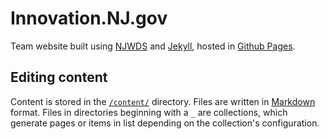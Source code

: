 # Innovation.NJ.gov

Team website built using [NJWDS](https://github.com/newjersey/njwds) and [Jekyll](https://jekyllrb.com/), hosted in [Github Pages](https://pages.github.com/).

## Editing content

Content is stored in the [`/content/`](https://github.com/newjersey/innovation.nj.gov/tree/main/content) directory. Files are written in [Markdown](https://www.markdownguide.org/basic-syntax/) format. Files in directories beginning with a `_` are collections, which generate pages or items in list depending on the collection's configuration.
